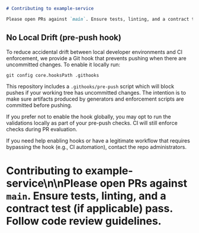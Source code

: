 ```markdown
# Contributing to example-service

Please open PRs against `main`. Ensure tests, linting, and a contract test (if applicable) pass. Follow code review guidelines.
```

## No Local Drift (pre-push hook)

To reduce accidental drift between local developer environments and CI enforcement, we provide a Git hook that prevents pushing when there are uncommitted changes. To enable it locally run:

	git config core.hooksPath .githooks

This repository includes a `.githooks/pre-push` script which will block pushes if your working tree has uncommitted changes. The intention is to make sure artifacts produced by generators and enforcement scripts are committed before pushing.

If you prefer not to enable the hook globally, you may opt to run the validations locally as part of your pre-push checks. CI will still enforce checks during PR evaluation.

If you need help enabling hooks or have a legitimate workflow that requires bypassing the hook (e.g., CI automation), contact the repo administrators.
# Contributing to example-service\n\nPlease open PRs against `main`. Ensure tests, linting, and a contract test (if applicable) pass. Follow code review guidelines.
